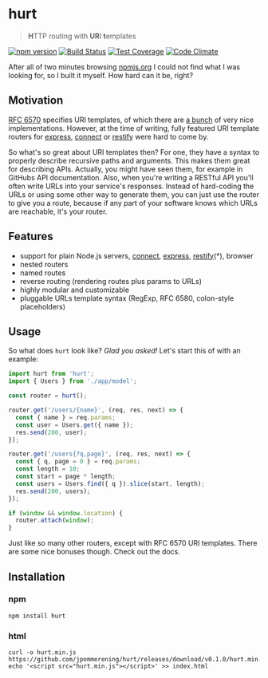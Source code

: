 # hurt

> **H**TTP routing with **UR**I **t**emplates

[![npm version](https://badge.fury.io/js/hurt.svg)](https://badge.fury.io/js/hurt)
[![Build Status](https://travis-ci.org/jpommerening/hurt.svg?branch=master)](https://travis-ci.org/jpommerening/hurt)
[![Test Coverage](https://codeclimate.com/github/jpommerening/hurt/badges/coverage.svg)](https://codeclimate.com/github/jpommerening/hurt/coverage)
[![Code Climate](https://codeclimate.com/github/jpommerening/hurt/badges/gpa.svg)](https://codeclimate.com/github/jpommerening/hurt)

After all of two minutes browsing [npmjs.org][npm-search] I could not find what
I was looking for, so I built it myself. How hard can it be, right?

## Motivation

[RFC 6570][] specifies URI templates, of which there are [a bunch][6570libs] of
very nice implementations. However, at the time of writing, fully featured URI
template routers for [express][], [connect][] or [restify][] were hard to come
by.

So what's so great about URI templates then?  For one, they have a syntax to
properly describe recursive paths and arguments. This makes them great for
describing APIs. Actually, you might have seen them, for example in GitHubs API
documentation. Also, when you're writing a RESTful API you'll often write URLs
into your service's responses. Instead of hard-coding the URLs or using some
other way to generate them, you can just use the router to give you a route,
because if any part of your software knows which URLs are reachable, it's your
router.

## Features

- support for plain Node.js servers, [connect][], [express][], [restify][](*),
  browser
- nested routers
- named routes
- reverse routing (rendering routes plus params to URLs)
- highly modular and customizable
- pluggable URLs template syntax (RegExp, RFC 6580, colon-style placeholders)

## Usage

So what does `hurt` look like? _Glad you asked!_
Let's start this of with an example:

```js
import hurt from 'hurt';
import { Users } from './app/model';

const router = hurt();

router.get('/users/{name}', (req, res, next) => {
  const { name } = req.params;
  const user = Users.get({ name });
  res.send(200, user);
});

router.get('/users{?q,page}', (req, res, next) => {
  const { q, page = 0 } = req.params;
  const length = 10;
  const start = page * length;
  const users = Users.find({ q }).slice(start, length);
  res.send(200, users);
});

if (window && window.location) {
  router.attach(window);
}
```

Just like so many other routers, except with RFC 6570 URI templates. There are
some nice bonuses though. Check out the docs.

## Installation

### npm

```console
npm install hurt
```

### html

```console
curl -o hurt.min.js https://github.com/jpommerening/hurt/releases/download/v0.1.0/hurt.min.js
echo '<script src="hurt.min.js"></script>' >> index.html
```

[npm-search]: https://www.npmjs.com/search?q=6570+router
[RFC 6570]: https://tools.ietf.org/html/rfc6570
[6570libs]: https://github.com/medialize/URI.js#uri-template
[express]: https://expressjs.com
[connect]: https://senchalabs.github.io/connect
[restify]: https://restify.com
